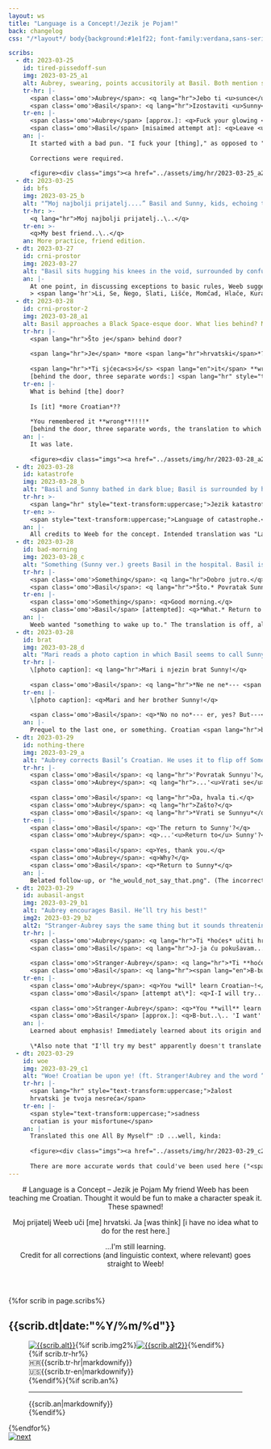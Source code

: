 ```yaml
---
layout: ws
title: "Language is a Concept!/Jezik je Pojam!"
back: changelog
css: "/*layout*/ body{background:#1e1f22; font-family:verdana,sans-serif; line-height:1.65; color:#e0e1e5; text-align:center;} /*hr*/ [lang=hr]{font-style:italic;} [lang=hr] [lang=en],.noi{font-style:normal;} [lang=hr] em{font-weight:bold;} .nob{font-weight:normal !important;} [lang=hr] em strong{text-transform:uppercase;} /*layout*/ footer{font-size:.75em;} header{margin:0 auto;} h1{font-size:2em; line-height:1.25; padding:.5em 0;} article{background:#313338; border-radius:.25em; max-width:850px; margin:1em auto; padding:1em;} h2{font-weight:normal; color:#82858f; font-size:.85em;} .imgs{margin:1em 0;} .imgs a:hover,.imgs a:focus,.imgs a:active{opacity:.5;} article p{text-align:left;} .tr{overflow:auto; padding:0 1em .5em;} .imgs img{border-radius:5px;} .tr div{width:50%; float:left;} .tr-hr{padding-right:.5em;} .tr-en{padding-left:.5em;} .flag{display:block; margin-bottom:-1em;} .an{padding:.75em 1em 0;} /*decoration*/ article p a{background:#4e5058; padding:0 .25em; text-decoration:none; border-radius:.25em; margin:0 -.1em;} article p a:hover,article p a:focus,article p a:active{color:#fff; background:#5865f2;} article u{text-decoration-thickness:.125em; text-decoration-color:#888a8e;} article s{color:#82858f} /*tiny*/ @media only screen and (max-width:550px){.tr{padding:0 0 .5em;} .an{padding:.75em 0 0; margin-bottom:-1em;} .tr div{width:100%; padding:0;}} /*next*/ #nx{margin-top:2em;} #nx a:hover,#nx a:focus,#nx a:active{opacity:.75;}"

scribs:
  - dt: 2023-03-25
    id: tired-pissedoff-sun
    img: 2023-03-25_a1
    alt: Aubrey, swearing, points accusitorily at Basil. Both mention some form of “sun,” which confuses Kel (who stands alongside a blank-faced Sunny). An artist’s note mentions, to translate, I “used google translate & ran it thru search results. probably off, oprostite(?)… isprike??”
    tr-hr: |-
      <span class='omo'>Aubrey</span>: <q lang="hr">Jebo ti <u>sunce</u> žarko!</q>  
      <span class='omo'>Basil</span>: <q lang="hr">Izostaviti <u>Sunny</u> iz ovoga..\..</q>
    tr-en: |-
      <span class='omo'>Aubrey</span> [approx.]: <q>Fuck your glowing <u>sun</u>!</q>  
      <span class='omo'>Basil</span> [misaimed attempt at]: <q>Leave <u>Sunny</u> out of this..\..</q>
    an: |-
      It started with a bad pun. "I fuck your [thing]," as opposed to "fuck *you*," is [a common insult](https://piped.video/watch?v=JpRqxbtAnHw&t=74) in Croatian; it's akin to saying "fuck the sun whose glow you bask in." (Video features Serbian actors but the example serves nonetheless.) Yeah, I know, I know, using a foreign language for the express purpose of swearing; the "sun" pun was too good (awful?) to pass up.
      
      Corrections were required.
      
      <figure><div class="imgs"><a href="../assets/img/hr/2023-03-25_a2.png"><img src="../assets/img/hr/2023-03-25_a2.png" alt="A+ for Aubrey, who corrects B-grade Basil (details below). He apologizes; “Oprosti, oprosti…”"></a></div><figcaption><p>Aubrey was given an “A+”; normally the verb <span lang="hr">jeb-</span> (fuck) would be subject to grammatical gender (technically <q lang="hr">jeb<b>a</b>o,</q> because the speaker's gender =/= the verb’s) but this gets ignored a lot in practice because people aren’t thinking about grammatical correctness when cursing someone out. Wild.</p><p>Basil, on the other hand, got a “B”-grade. 1)&nbsp;<span lang="hr">Izostaviti</span> = “omit,” ≠ “leave out;” 2)&nbsp;“into this” = “<span lang="hr">u ovo</span>”; and 3)&nbsp;“Sunny” needs a “<span lang="hr">-ja</span>” for grammar reasons I have yet to fully grasp. Thus, corrected sentence: <q lang="hr">Ne miješaj Sunnyja u ovo.</q> (Basil got a B anyway, though, because if <span lang="hr">izostaviti</span> <em>had</em> been right, the resulting <q lang="hr">Izostavi Sunnyja iz ovoga</q> would’ve been much closer!)</p><p>Finally, turns out both apology words were relevant, but in different contexts. <span lang="hr">Oprosti</span> = “forgive me,” which is used more casually than its English analogue.</p></figcaption></figure>
  - dt: 2023-03-25
    id: bfs
    img: 2023-03-25_b
    alt: "“Moj najbolji prijatelj....” Basil and Sunny, kids, echoing their poses in the “Basil tagged you” picture: Basil rests his head on Sunny’s, his arms wrapped around Sunny’s neck. (Sunny looks vaguely uncomfortable.)"
    tr-hr: >-
      <q lang="hr">Moj najbolji prijatelj..\..</q>
    tr-en: >-
      <q>My best friend..\..</q>
    an: More practice, friend edition.
  - dt: 2023-03-27
    id: crni-prostor
    img: 2023-03-27
    alt: "Basil sits hugging his knees in the void, surrounded by confusing words."
    an: |-
      At one point, in discussing exceptions to basic rules, Weeb suggested (to paraphrase) "Pull a Sunny! Acknowledge existence of [weirdness], then *damn the word to ~~hell~~ Black Space*." Thus, <span lang="hr" class="noi">hrvatski</span>!Basil's special hell, consisting entirely of words that (as of writing, March&nbsp;30) I have mostly *no goddamn clue* how to translate:
      > <span lang='hr'>Li, Se, Nego, Slati, Lišće, Momčad, Hlače, Kurac, Naime, Htjeti, Zbog, Koji, Granje, Dvoje, Petorica, Vidjevši, Bih, Svoj, Radi, Moći, A, Si, Niočemu, Zar, Nemoj</span>
  - dt: 2023-03-28
    id: crni-prostor-2
    img: 2023-03-28_a1
    alt: Basil approaches a Black Space-esque door. What lies behind? More Croatian?! Oh, god, he remembered it wrong!!!!
    tr-hr: |-
      <span lang="hr">Što je</span> behind door?
      
      <span lang="hr">Je</span> *more <span lang="hr">hrvatski</span>*??
      
      <span lang="hr">*Ti sjćeca<s>š</s> <span lang="en">it</span> **wrong**!!!!*</span>  
      [behind the door, three separate words:] <span lang="hr" style="text-transform:uppercase;">Ni. O. Čemu.</span>
    tr-en: |-
      What is behind [the] door?
      
      Is [it] *more Croatian*??
      
      *You remembered it **wrong**!!!!*  
      [behind the door, three separate words, the translation to which I still do not know:] <span lang="hr" style="text-transform:uppercase;">**Ni. O. Čemu.**</span>
    an: |-
      It was late.
      
      <figure><div class="imgs"><a href="../assets/img/hr/2023-03-28_a2.png"><img src="../assets/img/hr/2023-03-28_a2.png" alt="In which Basil runs away while Stranger-but-Aubrey demands he learn Croatian."></a></div><figcaption><p><span class="omo">Stranger-Aubrey</span>: <q lang="hr">Ti <em lang="en" class="nob">will</em> učiti hrvatski!</q> = <q>You <em>will</em> learn Croatian!</q><br><span class="omo">Basil</span>: <q><em>No!!!</em></q> / <span class="omo">Stranger-Aubrey</span>: <em><q lang="hr">Ne???</q></em> (=<q>no</q>) / <span class="omo">Basil</span>: <q lang="hr">N-<em>ne!!!</em></q><br><span class="omo">Stranger-Aubrey</span>: <q lang="hr">Što nije <em lang="en" class="nob">clicking</em>??!!!</q> = <q>What isn’t <em>clicking</em>??!!!</q></p></figcaption></figure>
  - dt: 2023-03-28
    id: katastrofe
    img: 2023-03-28_b
    alt: "Basil and Sunny bathed in dark blue; Basil is surrounded by his Something, which also happens to be all the confusing words from earlier. He mutters “Ni o čemu” repeatedly. Caption below:"
    tr-hr: >-
      <span lang="hr" style="text-transform:uppercase;">Jezik katastrofe.</span>
    tr-en: >-
      <span style="text-transform:uppercase;">Language of catastrophe.</span>
    an: |-
      All credits to Weeb for the concept. Intended translation was "Language [Catastrophe](https://piped.garudalinux.org/watch?v=WB5XqJJHzC8)" but it accidentally turned into "Language *of* Catastrophe," which is IMO funnier.
  - dt: 2023-03-28
    id: bad-morning
    img: 2023-03-28_c
    alt: "Something (Sunny ver.) greets Basil in the hospital. Basil is displeased."
    tr-hr: |-
      <span class='omo'>Something</span>: <q lang="hr">Dobro jutro.</q>  
      <span class='omo'>Basil</span>: <q lang="hr">*Što.* Povratak Sunnyu..\..</q>
    tr-en: |-
      <span class='omo'>Something</span>: <q>Good morning.</q>  
      <span class='omo'>Basil</span> [attempted]: <q>*What.* Return to Sunny..\..</q>
    an: |-
      Weeb wanted "something to wake up to." The translation is off, alas..\..
  - dt: 2023-03-28
    id: brat
    img: 2023-03-28_d
    alt: "Mari reads a photo caption in which Basil seems to call Sunny a “brat.” Basil is flustered."
    tr-hr: |-
      \[photo caption]: <q lang="hr">Mari i njezin brat Sunny!</q>
      
      <span class='omo'>Basil</span>: <q lang="hr">*Ne ne ne*--- <span lang="en">er</span>, da? <span lang="en">But</span>---</q>
    tr-en: |-
      \[photo caption]: <q>Mari and her brother Sunny!</q>
      
      <span class='omo'>Basil</span>: <q>*No no no*--- er, yes? But---</q>
    an: |-
      Prequel to the last one, or something. Croatian <span lang="hr">brat</span> is actually pronounced similarly to English "brother," with the <i>a</i> in <span lang="hr">brat</span> sounding like "<u>a</u>bout," but you wouldn't get that from writing alone.
  - dt: 2023-03-29
    id: nothing-there
    img: 2023-03-29_a
    alt: "Aubrey corrects Basil’s Croatian. He uses it to flip off Something. There’s nothing there."
    tr-hr: |-
      <span class='omo'>Basil</span>: <q lang="hr">'Povratak Sunnyu'?</q>  
      <span class='omo'>Aubrey</span>: <q lang="hr">...'<u>Vrati se</u> Sunnyu'?</q>
      
      <span class='omo'>Basil</span>: <q lang="hr">Da, hvala ti.</q>  
      <span class='omo'>Aubrey</span>: <q lang="hr">Zašto?</q>  
      <span class='omo'>Basil</span>: <q lang="hr">*Vrati se Sunnyu*</q>
    tr-en: |-
      <span class='omo'>Basil</span>: <q>'The return to Sunny'?</q>  
      <span class='omo'>Aubrey</span>: <q>...'<u>Return to</u> Sunny'?</q>
      
      <span class='omo'>Basil</span>: <q>Yes, thank you.</q>  
      <span class='omo'>Aubrey</span>: <q>Why?</q>  
      <span class='omo'>Basil</span>: <q>*Return to Sunny*</q>
    an: |-
      Belated follow-up, or "he_would_not_say_that.png". (The incorrect version uses "return" as a noun, e.g. "the return [recurrence] of the errors;" correction uses "return" as a verb, e.g. "return [go back] to the source.")
  - dt: 2023-03-29
    id: aubasil-angst
    img: 2023-03-29_b1
    alt: "Aubrey encourages Basil. He’ll try his best!"
    img2: 2023-03-29_b2
    alt2: "Stranger-Aubrey says the same thing but it sounds threatening. He’s struggling…."
    tr-hr: |-
      <span class='omo'>Aubrey</span>: <q lang="hr">Ti *hoćes* učiti hrvatski~!</q>  
      <span class='omo'>Basil</span>: <q lang="hr">J-ja ću pokušavam... moj najbolji!!</q>
      
      <span class='omo'>Stranger-Aubrey</span>: <q lang="hr">*Ti **hoćes** učiti hrvatki*</q>  
      <span class='omo'>Basil</span>: <q lang="hr"><span lang="en">B-but..\..</span> hoćes ≠ želim... ž-željeti... ja ne znam..\..</q>
    tr-en: |-
      <span class='omo'>Aubrey</span>: <q>You *will* learn Croatian~!</q>  
      <span class='omo'>Basil</span> [attempt at\*]: <q>I-I will try... my best!!</q>
      
      <span class='omo'>Stranger-Aubrey</span>: <q>*You **will** learn Croatian*</q>  
      <span class='omo'>Basil</span> [approx.]: <q>B-but..\.. 'I want' ≠ 'I wish'... 't-to wish'... I don't know..\..</q>
    an: |-
      Learned about emphasis! Immediately learned about its origin and a very weird use case. ("<span lang="hr">Htjeti</span>" is very much one of the Cursed Words.) Who knew the simple act of desiring (and/or, desiring *to do*) could be so fraught...!
      
      \*Also note that "I'll try my best" apparently doesn't translate as a phrase, for lack of the concept of 'doing one's best.' An alternate approximation is <q lang="hr">Ja ću dati sve od sebe,</q> literally "I will give everything from myself."
  - dt: 2023-03-29
    id: woe
    img: 2023-03-29_c1
    alt: "Woe! Croatian be upon ye! (ft. Stranger!Aubrey and the word “htjeti”)"
    tr-hr: |-
      <span lang="hr" style="text-transform:uppercase;">žalost  
      hrvatski je tvoja nesreća</span>
    tr-en: |-
      <span style="text-transform:uppercase;">sadness  
      croatian is your misfortune</span>
    an: |-
      Translated this one All By Myself™ :D ...well, kinda:
      
      <figure><div class="imgs"><a href="../assets/img/hr/2023-03-29_c2.png"><img src="../assets/img/hr/2023-03-29_c2.png" alt="In which Basil runs away while Stranger-but-Aubrey demands he learn Croatian."></a></div><figcaption><p>I tend to circle around the canvas when sketching, which is a perfectly reasonable order in which to do/write things. Essentially: started with <a href="https://knowyourmeme.com/memes/woe-plague-be-upon-ye">the original meme</a>’s words (“Woe! Croatian be upon ye!”) → changed the grammar & exact word meanings (mostly because “be upon ye” <a href="https://idioms.thefreedictionary.com/be+upon">wtf even</a>) → “sad! Croatian is your problem” → shoved the words I didn’t know into an auto-translator and general search → duct-taped it all together → <em>Memeage Complete</em>.</p></figcaption></figure>
      
      There are more accurate words that could've been used here ("<span lang="hr">jad</span>" for woe, and "<span lang="hr">nesreća</span>" *technically* means "misfortune" or "trouble" but more commonly conveys "accident" or "disaster") but I *think* I got the gist down anyway.
---
```

<header markdown="1">
# <span>Language is a Concept</span> – <span lang="hr">Jezik je Pojam</span>
<span>My friend Weeb has been teaching me Croatian.</span> <span>Thought it would be fun to make a character speak it.</span> <span>These spawned!</span>

<p lang="hr"><span>Moj prijatelj Weeb uči <span lang="en">[me]</span> hrvatski.</span> <span>Ja <span lang="en">[was think] [i have no idea what to do for the rest here.]</span></span></p>

...I'm still learning.  
Credit for all corrections (and linguistic context, where relevant) goes straight to Weeb!
</header>
<main>{%for scrib in page.scribs%}<article{%if scrib.id%} id="{{scrib.id}}"{%endif%}><h2>{{scrib.dt|date:"%Y/%m/%d"}}</h2><figure><div class="imgs"><a href="{%include url.html%}/assets/img/hr/{{scrib.img}}.png"><img src="{%include url.html%}/assets/img/hr/{{scrib.img}}.png" alt="{{scrib.alt}}"></a>{%if scrib.img2%}<a href="{%include url.html%}/assets/img/hr/{{scrib.img2}}.png"><img src="{%include url.html%}/assets/img/hr/{{scrib.img2}}.png" alt="{{scrib.alt2}}"></a>{%endif%}</div><figcaption>{%if scrib.tr-hr%}<div class="tr"><div class="tr-hr"><span class="flag">🇭🇷</span>{{scrib.tr-hr|markdownify}}</div><div class="tr-en"><span class="flag">🇺🇸</span>{{scrib.tr-en|markdownify}}</div></div>{%endif%}{%if scrib.an%}<hr><div class="an">{{scrib.an|markdownify}}</div>{%endif%}</figcaption></figure></article>{%endfor%}</main>
<div id="nx"><a href="{%include url.html%}/hrvatski/tr"><img src="{%include url.html%}/assets/img/hand.png" alt="next"></a></div>
